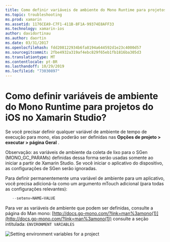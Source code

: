 ```yaml
---
title: Como definir variáveis de ambiente do Mono Runtime para projetos do iOS no Xamarin Studio?
ms.topic: troubleshooting
ms.prod: xamarin
ms.assetid: 1176CEA9-C7F1-411B-8F1A-99374E8AFF33
ms.technology: xamarin-ios
author: davidortinau
ms.author: daortin
ms.date: 03/31/2017
ms.openlocfilehash: fdd208122934b6fa8194a644592d1e23c4000d57
ms.sourcegitcommit: 2fbe4932a319af4ebc829f65eb1fb1816ba305d3
ms.translationtype: MT
ms.contentlocale: pt-BR
ms.lasthandoff: 10/29/2019
ms.locfileid: "73030897"
---
```

# <a name="how-do-i-set-mono-runtime-environment-variables-for-ios-projects-in-xamarin-studio"></a>Como definir variáveis de ambiente do Mono Runtime para projetos do iOS no Xamarin Studio?

Se você precisar definir qualquer variável de ambiente de tempo de execução para mono, elas poderão ser definidas nas **Opções de projeto > executar > página Geral** .

Observação: as variáveis de ambiente da coleta de lixo para o SGen (MONO\_GC\_PARAMs) definidas dessa forma serão usadas somente ao iniciar a partir de Xamarin Studio. Se você iniciar o aplicativo do dispositivo, as configurações de SGen serão ignoradas. 

Para definir permanentemente uma variável de ambiente para um aplicativo, você precisa adicioná-la como um argumento mTouch adicional (para todas as configurações relevantes):

```csharp
   --setenv=NAME=VALUE
```

Para ver as variáveis de ambiente que podem ser definidas, consulte a página do Man mono: [http://docs.go-mono.com/?link=man%3amono(1)](http://docs.go-mono.com/?link=man%3amono(1)) consulte a seção intitulada: `ENVIRONMENT VARIABLES`

![](xs-mono-runtime-images/environment-variables.jpg "Setting environment variables for a project")
